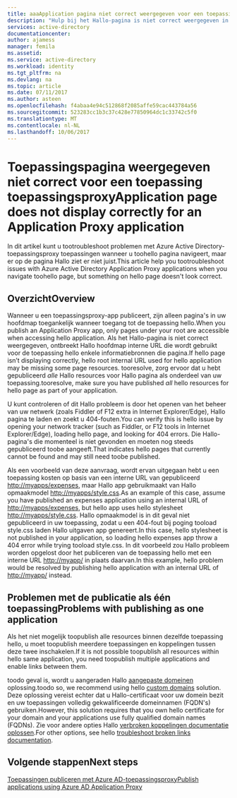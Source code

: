 ```yaml
---
title: aaaApplication pagina niet correct weergegeven voor een toepassing toepassingsproxy | Microsoft Docs
description: "Hulp bij het Hallo-pagina is niet correct weergegeven in een toepassing Proxy-toepassing hebt geïntegreerd met Azure AD"
services: active-directory
documentationcenter: 
author: ajamess
manager: femila
ms.assetid: 
ms.service: active-directory
ms.workload: identity
ms.tgt_pltfrm: na
ms.devlang: na
ms.topic: article
ms.date: 07/11/2017
ms.author: asteen
ms.openlocfilehash: f4abaa4e94c512868f2085affe59cac443784a56
ms.sourcegitcommit: 523283cc1b3c37c428e77850964dc1c33742c5f0
ms.translationtype: MT
ms.contentlocale: nl-NL
ms.lasthandoff: 10/06/2017
---
```

# <a name="application-page-does-not-display-correctly-for-an-application-proxy-application"></a><span data-ttu-id="c9ee0-103">Toepassingspagina weergegeven niet correct voor een toepassing toepassingsproxy</span><span class="sxs-lookup"><span data-stu-id="c9ee0-103">Application page does not display correctly for an Application Proxy application</span></span>

<span data-ttu-id="c9ee0-104">In dit artikel kunt u tootroubleshoot problemen met Azure Active Directory-toepassingsproxy toepassingen wanneer u toohello pagina navigeert, maar er op de pagina Hallo ziet er niet juist.</span><span class="sxs-lookup"><span data-stu-id="c9ee0-104">This article help you tootroubleshoot issues with Azure Active Directory Application Proxy applications when you navigate toohello page, but something on hello page doesn't look correct.</span></span>

## <a name="overview"></a><span data-ttu-id="c9ee0-105">Overzicht</span><span class="sxs-lookup"><span data-stu-id="c9ee0-105">Overview</span></span>
<span data-ttu-id="c9ee0-106">Wanneer u een toepassingsproxy-app publiceert, zijn alleen pagina's in uw hoofdmap toegankelijk wanneer toegang tot de toepassing hello.</span><span class="sxs-lookup"><span data-stu-id="c9ee0-106">When you publish an Application Proxy app, only pages under your root are accessible when accessing hello application.</span></span> <span data-ttu-id="c9ee0-107">Als het Hallo-pagina is niet correct weergegeven, ontbreekt Hallo hoofdmap interne URL die wordt gebruikt voor de toepassing hello enkele informatiebronnen die pagina.</span><span class="sxs-lookup"><span data-stu-id="c9ee0-107">If hello page isn’t displaying correctly, hello root internal URL used for hello application may be missing some page resources.</span></span> <span data-ttu-id="c9ee0-108">tooresolve, zorg ervoor dat u hebt gepubliceerd *alle* Hallo resources voor Hallo pagina als onderdeel van uw toepassing.</span><span class="sxs-lookup"><span data-stu-id="c9ee0-108">tooresolve, make sure you have published *all* hello resources for hello page as part of your application.</span></span>

<span data-ttu-id="c9ee0-109">U kunt controleren of dit Hallo probleem is door het openen van het beheer van uw netwerk (zoals Fiddler of F12 extra in Internet Explorer/Edge), Hallo pagina te laden en zoekt u 404-fouten.</span><span class="sxs-lookup"><span data-stu-id="c9ee0-109">You can verify this is hello issue by opening your network tracker (such as Fiddler, or F12 tools in Internet Explorer/Edge), loading hello page, and looking for 404 errors.</span></span> <span data-ttu-id="c9ee0-110">Die Hallo-pagina's die momenteel is niet gevonden en moeten nog steeds gepubliceerd toobe aangeeft.</span><span class="sxs-lookup"><span data-stu-id="c9ee0-110">That indicates hello pages that currently cannot be found and may still need toobe published.</span></span>

<span data-ttu-id="c9ee0-111">Als een voorbeeld van deze aanvraag, wordt ervan uitgegaan hebt u een toepassing kosten op basis van een interne URL van gepubliceerd <http://myapps/expenses>, maar Hallo app gebruikmaakt van Hallo opmaakmodel <http://myapps/style.css>.</span><span class="sxs-lookup"><span data-stu-id="c9ee0-111">As an example of this case, assume you have published an expenses application using an internal URL of <http://myapps/expenses>, but hello app uses hello stylesheet <http://myapps/style.css>.</span></span> <span data-ttu-id="c9ee0-112">Hallo opmaakmodel is in dit geval niet gepubliceerd in uw toepassing, zodat u een 404-fout bij poging tooload style.css laden Hallo uitgaven app genereert.</span><span class="sxs-lookup"><span data-stu-id="c9ee0-112">In this case, hello stylesheet is not published in your application, so loading hello expenses app throw a 404 error while trying tooload style.css.</span></span> <span data-ttu-id="c9ee0-113">In dit voorbeeld zou Hallo probleem worden opgelost door het publiceren van de toepassing hello met een interne URL <http://myapp/> in plaats daarvan.</span><span class="sxs-lookup"><span data-stu-id="c9ee0-113">In this example, hello problem would be resolved by publishing hello application with an internal URL of <http://myapp/> instead.</span></span>

## <a name="problems-with-publishing-as-one-application"></a><span data-ttu-id="c9ee0-114">Problemen met de publicatie als één toepassing</span><span class="sxs-lookup"><span data-stu-id="c9ee0-114">Problems with publishing as one application</span></span>

<span data-ttu-id="c9ee0-115">Als het niet mogelijk toopublish alle resources binnen dezelfde toepassing hello, u moet toopublish meerdere toepassingen en koppelingen tussen deze twee inschakelen.</span><span class="sxs-lookup"><span data-stu-id="c9ee0-115">If it is not possible toopublish all resources within hello same application, you need toopublish multiple applications and enable links between them.</span></span>

<span data-ttu-id="c9ee0-116">toodo geval is, wordt u aangeraden Hallo [aangepaste domeinen](https://docs.microsoft.com/azure/active-directory/active-directory-application-proxy-custom-domains) oplossing.</span><span class="sxs-lookup"><span data-stu-id="c9ee0-116">toodo so, we recommend using hello [custom domains](https://docs.microsoft.com/azure/active-directory/active-directory-application-proxy-custom-domains) solution.</span></span> <span data-ttu-id="c9ee0-117">Deze oplossing vereist echter dat u Hallo-certificaat voor uw domein bezit en uw toepassingen volledig gekwalificeerde domeinnamen (FQDN's) gebruiken.</span><span class="sxs-lookup"><span data-stu-id="c9ee0-117">However, this solution requires that you own hello certificate for your domain and your applications use fully qualified domain names (FQDNs).</span></span> <span data-ttu-id="c9ee0-118">Zie voor andere opties Hallo [verbroken koppelingen documentatie oplossen](https://microsoft-my.sharepoint.com/personal/harshja_microsoft_com/_layouts/15/guestaccess.aspx?guestaccesstoken=IxuG3mFVbnPWI3Yn4Qi7wCNi8VIfHS5mwPt5quh8DMw%3d&docid=2_14558cd6ddea34c1c9887dc640feb5831&rev=1).</span><span class="sxs-lookup"><span data-stu-id="c9ee0-118">For other options, see hello [troubleshoot broken links documentation](https://microsoft-my.sharepoint.com/personal/harshja_microsoft_com/_layouts/15/guestaccess.aspx?guestaccesstoken=IxuG3mFVbnPWI3Yn4Qi7wCNi8VIfHS5mwPt5quh8DMw%3d&docid=2_14558cd6ddea34c1c9887dc640feb5831&rev=1).</span></span>

## <a name="next-steps"></a><span data-ttu-id="c9ee0-119">Volgende stappen</span><span class="sxs-lookup"><span data-stu-id="c9ee0-119">Next steps</span></span>
[<span data-ttu-id="c9ee0-120">Toepassingen publiceren met Azure AD-toepassingsproxy</span><span class="sxs-lookup"><span data-stu-id="c9ee0-120">Publish applications using Azure AD Application Proxy</span></span>](application-proxy-publish-azure-portal.md)
